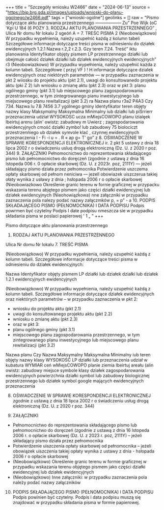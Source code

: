 +++
title = "Szczegóły wniosku W2466"
date = "2024-06-13"
source = "https://bip.brg.gda.pl/images/uploads/wnioski-do-planu-ogolnego/w2466.pdf"
tags = ["wnioski-ogolne"]
geolinks = []
raw = "Pismo dotyczące aktu planowania przestrzennego —————— Zu” Poe Wijk (oC 'Kpl  U 184 (6 POZY 3. RODZAJ AKTU PLANOWANIA PRZESTRZENNEGO” , Ulica Nr domu Nr lokalu 2 sgeóń A = 7. TREŚC PISMA 2 (Nieobowiązkowo) W przypadku wypełnienia, należy uzupełnić każdą z kolumn tabeli Szczegółowe informacje dotyczące treści pisma w odniesieniu do działek ewidencyjnych 1.2.1 Nazwa r.2,2 r.2.3. Gzy teren  7.24. Treść” iktu planowania Identyfikator objęty pismem LP przestrzennego działki lub obejmuje całość  działek działki lub działek   ewidencyjnych ewidencyjnych”  r3 (Nieobowiazkowo) W przypadku wypełnienia, należy uzupełnić każda z kolumn tabeli. Szczegółowe ( przyj VF ) ! H informacje dotyczące dzialek ewidencyjnych oraz niektórych parametrów — w przypadku zaznaczenia w pkt 2 wiiosku do projektu aktu (pkt 2.1), uwagi do konsultowanedo projektu aktu (pki Z 2) luh wniosku o zmianę aktu (pkt 2.3) oraz w pkt 3: planu ogólnego gminy (pkt 3.1) lub miejscowego planu zagospodarowania przestrzennego, w tym zintegrowanego pianu inwestycyjnego lub miejscowego planu rewitalizacji (pkt 3.2)   ra Nazwa planu r3a2 P4A3 Czy  734. Nazwa lu 7.B 7456 3.7 ygólnego gminy identyfikator teren objęty nazwy klasy Maksymalny Maksymalna Minimalny iub działki lub piSrrierr przeznaczenia udział WYSOKOSC ucza mMiejsCOWOPO planu izialęek Ibeirtuj arenu (alin' owistz: zabudowy m Uwierz ; zagospodarowania ewidencyjnych cmość działki zymbo! lub zabudowy 75 biolociczt przestrzenńiego ub działek symvole klać ,  czynnej  ewidencyjnych przeznaczenia        I  - Fi -i u = . R « ap g= T' go” z 8. OŚWIADCZENIE W SPRAWIE KORESPONDENCJI ELEKTRONICZNEJ ir. 2 pkt 5 ustawy z dnia 18 lipca 2002 r o świadczeniu usluq drogą elektroniczną (Dz. U. z 2020 r poz. 344) 9. ZAŁĄCZNIKI Pełnomocnictwo do reprezentowania składającego pismo lub pełnomocnictwo do doręczeń (zgodnie z ustawą z dnia 16 Istopeda 006 r. 0 opłacie skarbowej (Dz. U. z 2023r. poz, 2111Y) — jeżeli składający pismo działa przez pełnomocnika Potwierdzenie uszczema opłaty skarbowej od pełnom neniciwa — jezell obowiazek uiszczerua takiej ołaty wynika z usławy z dnia ; hsłopada 2006 r o opłacie skarbowej (Nieobowiazkowo Określenie granic terenu w fornie graficznej w przypacku wskazania terenu abjętego pismem jako części działki ewidencyjnej lub działek ewidencyjnych (Nieohowiązkowa) nne załączniki w przypadku zaznaczenia pola nalezy podać nazwy  załączmków p, = p” - a 10. PODPIS SKŁADAJĄCEGO PISMO (PEŁNOMOCNIKA) I DATA PODPISU Podpis powrmen być czytelny Podpis I date podpisu nmeszcza sie w przypadku składania pisma w poslaci papierowej ' 1 „ "
+++

Pismo dotyczące aktu planowania przestrzennego

1. RODZAJ AKTU PLANOWANIA PRZESTRZENNEGO

Ulica Nr domu Nr lokalu
7. TREŚĆ PISMA

(Nieobowiązkowo) W przypadku wypełnienia, należy uzupełnić każdą z kolumn tabeli. Szczegółowe informacje dotyczące treści pisma w odniesieniu do działek ewidencyjnych:

Nazwa Identyfikator objęty pismem
LP działki lub działek działki lub działek 
1.2.1 ewidencyjnych ewidencyjnych 

(Nieobowiązkowo) W przypadku wypełnienia, należy uzupełnić każdą z kolumn tabeli. Szczegółowe informacje dotyczące działek ewidencyjnych oraz niektórych parametrów – w przypadku zaznaczenia w pkt 2:
- wniosku do projektu aktu (pkt 2.1)
- uwagi do konsultowanego projektu aktu (pkt 2.2)
- wniosku o zmianę aktu (pkt 2.3)
- oraz w pkt 3:
- planu ogólnego gminy (pkt 3.1)
- miejscowego planu zagospodarowania przestrzennego, w tym zintegrowanego planu inwestycyjnego lub miejscowego planu rewitalizacji (pkt 3.2)

Nazwa planu Czy Nazwa Maksymalny Maksymalna Minimalny
iub teren objęty nazwy klasy WYSOKOŚĆ
LP działki lub przeznaczenia udział w kubatura WYMIAR ceń wMiejsCOWOPO planie ziemia Ibeirtuj areału (alin owistz: zabudowy miejsce symbole klasy działek zagospodarowania ewidencyjnych powierzchnia działki symbol lub zabudowy biologicznej przestrzennego lub działek symbol google mających ewidencyjnych przeznaczenia

8. OŚWIADCZENIE W SPRAWIE KORESPONDENCJI ELEKTRONICZNEJ zgodnie z ustawą z dnia 18 lipca 2002 r o świadczeniu usług drogą elektroniczną (Dz. U. z 2020 r poz. 344)

9. ZAŁĄCZNIKI
- Pełnomocnictwo do reprezentowania składającego pismo lub pełnomocnictwo do doręczeń (zgodnie z ustawą z dnia 16 lstopeda 2006 r. o opłacie skarbowej (Dz. U. z 2023 r. poz, 2111Y) – jeżeli składający pismo działa przez pełnomocnika
- Potwierdzenie uiszczenia opłaty skarbowej od pełnomocnika – jeżeli obowiązek uiszczenia takiej opłaty wynika z ustawy z dnia - hsłopada 2006 r o opłacie skarbowej
- (Nieobowiązkowo) Określenie granic terenu w formie graficznej w przypadku wskazania terenu objętego pismem jako części działki ewidencyjnej lub działek ewidencyjnych
- (Nieobowiązkowo) Inne załączniki: w przypadku zaznaczenia pola należy podać nazwy załączników

10. PODPIS SKŁADAJĄCEGO PISMO (PEŁNOMOCNIKA) I DATA PODPISU
Podpis powinien być czytelny. Podpis i data podpisu muszą się znajdować w przypadku składania pisma w formie papierowej.



